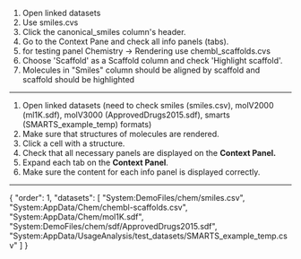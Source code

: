 1. Open linked datasets
2. Use smiles.cvs
3. Click the canonical_smiles column's header.
4. Go to the Context Pane and check all info panels (tabs).
  1. for testing panel Chemistry -> Rendering use chembl_scaffolds.cvs
  2. Choose 'Scaffold' as a Scaffold column and check 'Highlight scaffold'.
  3. Molecules in "Smiles" column should be aligned by scaffold and scaffold should be highlighted 

***

1. Open linked datasets (need to check smiles (smiles.csv), molV2000 (ml1K.sdf), molV3000 (ApprovedDrugs2015.sdf), smarts (SMARTS_example_temp) formats)
2. Make sure that structures of molecules are rendered.
3. Click a cell with a structure.
4. Check that all necessary panels are displayed on the **Context Panel.**
5. Expand each tab on the **Context Panel**.
6. Make sure the content for each info panel is displayed correctly.
---
{
  "order": 1,
  "datasets": [
    "System:DemoFiles/chem/smiles.csv",
    "System:AppData/Chem/chembl-scaffolds.csv",
    "System:AppData/Chem/mol1K.sdf",
    "System:DemoFiles/chem/sdf/ApprovedDrugs2015.sdf",
    "System:AppData/UsageAnalysis/test_datasets/SMARTS_example_temp.csv"
  ]
}
